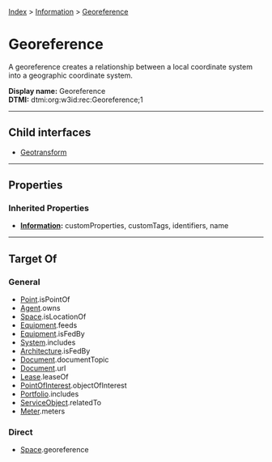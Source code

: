 [Index](../../index.md) > [Information](../Information.md) > [Georeference](#)
# Georeference

A georeference creates a relationship between a local coordinate system into a geographic coordinate system.


**Display name:** Georeference<br />
**DTMI:** dtmi:org:w3id:rec:Georeference;1

---

## Child interfaces
* [Geotransform](Geotransform.md)

---

## Properties

### Inherited Properties
* **[Information](../Information.md):** customProperties, customTags, identifiers, name

---

## Target Of
### General
* [Point](../../Point/Point.md).isPointOf
* [Agent](../../Agent/Agent.md).owns
* [Space](../../Space/Space.md).isLocationOf
* [Equipment](../../Asset/Equipment/Equipment.md).feeds
* [Equipment](../../Asset/Equipment/Equipment.md).isFedBy
* [System](../../Collection/System/System.md).includes
* [Architecture](../../Space/Architecture/Architecture.md).isFedBy
* [Document](../Document/Document.md).documentTopic
* [Document](../Document/Document.md).url
* [Lease](../../Event/Lease.md).leaseOf
* [PointOfInterest](../PointOfInterest.md).objectOfInterest
* [Portfolio](../../Collection/Portfolio.md).includes
* [ServiceObject](../ServiceObject/ServiceObject.md).relatedTo
* [Meter](../../Asset/Equipment/Meter/Meter.md).meters
### Direct
* [Space](../../Space/Space.md).georeference
